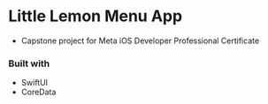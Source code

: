 # Little Lemon Menu App

- Capstone project for Meta iOS Developer Professional Certificate


### Built with

- SwiftUI
- CoreData
